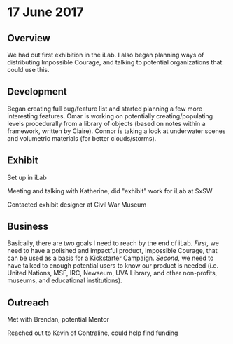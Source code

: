 # 17 June 2017

## Overview

We had out first exhibition in the iLab. I also began planning ways of distributing Impossible Courage, and talking to potential organizations that could use this.

## Development

Began creating full bug/feature list and started planning a few more interesting features. Omar is working on potentially creating/populating levels procedurally from a library of objects (based on notes within a framework, written by Claire). Connor is taking a look at underwater scenes and volumetric materials (for better clouds/storms).

## Exhibit

Set up in iLab

Meeting and talking with Katherine, did "exhibit" work for iLab at SxSW

Contacted exhibit designer at Civil War Museum

## Business

Basically, there are two goals I need to reach by the end of iLab. *First,* we need to have a polished and impactful product, Impossible Courage, that can be used as a basis for a Kickstarter Campaign. *Second,* we need to have talked to enough potential users to know our product is needed (i.e. United Nations, MSF, IRC, Newseum, UVA Library, and other non-profits, museums, and educational institutions).

## Outreach

Met with Brendan, potential Mentor

Reached out to Kevin of Contraline, could help find funding